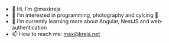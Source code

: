 - 👋 Hi, I’m @maxkreja
- 👀 I’m interested in programming, photography and cylcing 🚴
- 🌱 I’m currently learning more about Angular, NestJS and web-authentication
- 📫 How to reach me: max@kreja.net

<!---
maxkreja/maxkreja is a ✨ special ✨ repository because its `README.md` (this file) appears on your GitHub profile.
You can click the Preview link to take a look at your changes.
--->
